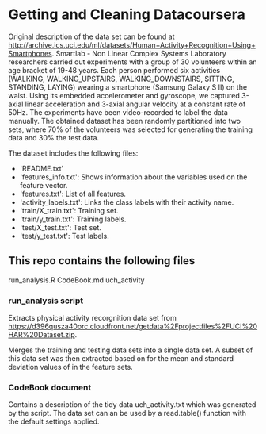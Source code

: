 # Getting and Cleaning Datacoursera
Original description of the data set can be found at http://archive.ics.uci.edu/ml/datasets/Human+Activity+Recognition+Using+Smartphones.
Smartlab - Non Linear Complex Systems Laboratory researchers carried out experiments with a group of 30 volunteers within an age bracket of 19-48 years. Each person performed six activities (WALKING, WALKING_UPSTAIRS, WALKING_DOWNSTAIRS, SITTING, STANDING, LAYING) wearing a smartphone (Samsung Galaxy S II) on the waist. Using its embedded accelerometer and gyroscope, we captured 3-axial linear acceleration and 3-axial angular velocity at a constant rate of 50Hz. The experiments have been video-recorded to label the data manually. The obtained dataset has been randomly partitioned into two sets, where 70% of the volunteers was selected for generating the training data and 30% the test data. 

The dataset includes the following files:
- 'README.txt'
- 'features_info.txt': Shows information about the variables used on the feature vector.
- 'features.txt': List of all features.
- 'activity_labels.txt': Links the class labels with their activity name.
- 'train/X_train.txt': Training set.
- 'train/y_train.txt': Training labels.
- 'test/X_test.txt': Test set.
- 'test/y_test.txt': Test labels.

## This repo contains the following files
  run_analysis.R
  CodeBook.md
  uch_activity

### run_analysis script
Extracts physical activity recorgnition data set from https://d396qusza40orc.cloudfront.net/getdata%2Fprojectfiles%2FUCI%20HAR%20Dataset.zip. 

Merges the training and testing data sets into a single data set. A subset of this data set was then extracted based on for the mean and standard deviation values of in the feature sets.

### CodeBook document
Contains a description of the tidy data uch_activity.txt which was generated by the script. The data set can an be used by a read.table() function with the default settings applied.

